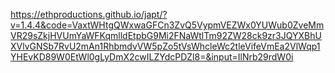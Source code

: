 https://ethproductions.github.io/japt/?v=1.4.4&code=VaxtWHtgQWxwaGFCn3ZvQ5VypmVEZWx0YUWub0ZveMmVR29sZkjHVUmYaWFKqmlldEtpbG9Mi2FNaWtlTm92ZW28ck9zr3JQYXBhUXVlvGNSb7RvU2mAn1RhbmdvVW5pZo5tVsWhcleWc2tleVifeVmEa2VlWqp1YHEvKD89W0EtWl0gLyDmX2cwILZYdcPDZl8=&input=IlNrb29rdW0i
